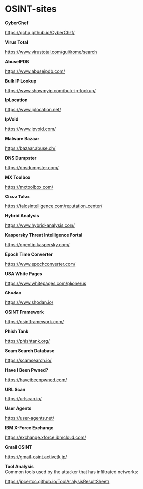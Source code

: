 # OSINT-sites

**CyberChef**

https://gchq.github.io/CyberChef/

**Virus Total**

https://www.virustotal.com/gui/home/search

**AbuseIPDB**

https://www.abuseipdb.com/

**Bulk IP Lookup**

https://www.showmyip.com/bulk-ip-lookup/

**IpLocation**

https://www.iplocation.net/

**IpVoid**

https://www.ipvoid.com/

**Malware Bazaar**

https://bazaar.abuse.ch/

**DNS Dumpster**

https://dnsdumpster.com/

**MX Toolbox**

https://mxtoolbox.com/

**Cisco Talos**

https://talosintelligence.com/reputation_center/

**Hybrid Analysis**

https://www.hybrid-analysis.com/

**Kaspersky Threat Intelligence Portal**

https://opentip.kaspersky.com/

**Epoch Time Converter**

https://www.epochconverter.com/

**USA White Pages**

https://www.whitepages.com/phone/us

**Shodan**

https://www.shodan.io/

**OSINT Framework**

https://osintframework.com/

**Phish Tank**

https://phishtank.org/

**Scam Search Database**

https://scamsearch.io/

**Have I Been Pwned?**

https://haveibeenpwned.com/

**URL Scan**

https://urlscan.io/

**User Agents**

https://user-agents.net/

**IBM  X-Force Exchange**

https://exchange.xforce.ibmcloud.com/

**Gmail OSINT**

https://gmail-osint.activetk.jp/

**Tool Analysis**  
Common tools used by the attacker that has infiltrated networks: 

https://jpcertcc.github.io/ToolAnalysisResultSheet/


